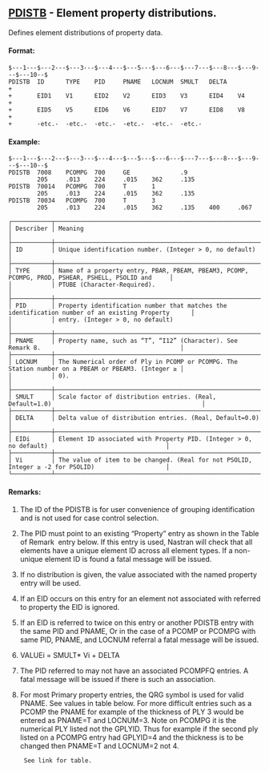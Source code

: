 ## [PDISTB](https://nexus.hexagon.com/documentationcenter/bundle/MSC_Nastran_2022.4/page/Nastran_Combined_Book/qrg/bulkp/TOC.PDISTB.xhtml) - Element property distributions.

Defines element distributions of property data.

#### Format:

```nastran
$---1---$---2---$---3---$---4---$---5---$---6---$---7---$---8---$---9---$---10--$
PDISTB  ID      TYPE    PID     PNAME   LOCNUM  SMULT   DELTA           +       
+       EID1    V1      EID2    V2      EID3    V3      EID4    V4      +       
+       EID5    V5      EID6    V6      EID7    V7      EID8    V8      +       
+       -etc.-  -etc.-  -etc.-  -etc.-  -etc.-  -etc.-                          
```

#### Example:

```nastran
$---1---$---2---$---3---$---4---$---5---$---6---$---7---$---8---$---9---$---10--$
PDISTB  7008    PCOMPG  700     GE              .9                              
        205     .013    224     .015    362     .135                            
PDISTB  70014   PCOMPG  700     T       1                                       
        205     .013    224     .015    362     .135                            
PDISTB  70034   PCOMPG  700     T       3                                       
        205     .013    224     .015    362     .135    400     .067            
```

```text
┌───────────┬────────────────────────────────────────────────────────────────────────────────────────────────────┐
│ Describer │ Meaning                                                                                            │
├───────────┼────────────────────────────────────────────────────────────────────────────────────────────────────┤
│ ID        │ Unique identification number. (Integer > 0, no default)                                            │
├───────────┼────────────────────────────────────────────────────────────────────────────────────────────────────┤
│ TYPE      │ Name of a property entry, PBAR, PBEAM, PBEAM3, PCOMP, PCOMPG, PROD, PSHEAR, PSHELL, PSOLID and     │
│           │ PTUBE (Character-Required).                                                                        │
├───────────┼────────────────────────────────────────────────────────────────────────────────────────────────────┤
│ PID       │ Property identification number that matches the identification number of an existing Property      │
│           │ entry. (Integer > 0, no default)                                                                   │
├───────────┼────────────────────────────────────────────────────────────────────────────────────────────────────┤
│ PNAME     │ Property name, such as “T”, “I12” (Character). See Remark 8.                                       │
├───────────┼────────────────────────────────────────────────────────────────────────────────────────────────────┤
│ LOCNUM    │ The Numerical order of Ply in PCOMP or PCOMPG. The Station number on a PBEAM or PBEAM3. (Integer ≥ │
│           │ 0).                                                                                                │
├───────────┼────────────────────────────────────────────────────────────────────────────────────────────────────┤
│ SMULT     │ Scale factor of distribution entries. (Real, Default=1.0)                                          │
├───────────┼────────────────────────────────────────────────────────────────────────────────────────────────────┤
│ DELTA     │ Delta value of distribution entries. (Real, Default=0.0)                                           │
├───────────┼────────────────────────────────────────────────────────────────────────────────────────────────────┤
│ EIDi      │ Element ID associated with Property PID. (Integer > 0, no default)                                 │
├───────────┼────────────────────────────────────────────────────────────────────────────────────────────────────┤
│ Vi        │ The value of item to be changed. (Real for not PSOLID, Integer ≥ -2 for PSOLID)                    │
└───────────┴────────────────────────────────────────────────────────────────────────────────────────────────────┘
```

#### Remarks:

1. The ID of the PDISTB is for user convenience of grouping identification and is not used for case control selection.
2. The PID must point to an existing “Property” entry as shown in the Table of Remark   entry below. If this entry is used, Nastran will check that all elements have a unique element ID across all element types. If a non-unique element ID is found a fatal message will be issued.
3. If no distribution is given, the value associated with the named property entry will be used.
4. If an EID occurs on this entry for an element not associated with referred to property the EID is ignored.
5. If an EID is referred to twice on this entry or another PDISTB entry with the same PID and PNAME, Or in the case of a PCOMP or PCOMPG with same PID, PNAME, and LOCNUM referral a fatal message will be issued.
6. VALUEi = SMULT* Vi + DELTA
7. The PID referred to may not have an associated PCOMPFQ entries. A fatal message will be issued if there is such an association.
8. For most Primary property entries, the QRG symbol is used for valid PNAME. See values in table below. For more difficult entries such as a PCOMP the PNAME for example of the thickness of PLY 3 would be entered as PNAME=T and LOCNUM=3. Note on PCOMPG it is the numerical PLY listed not the GPLYID. Thus for example if the second ply listed on a PCOMPG entry had GPLYID=4 and the thickness is to be changed then PNAME=T and LOCNUM=2 not 4.

        See link for table.
